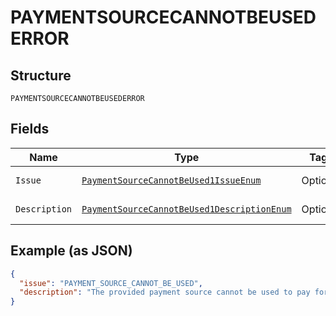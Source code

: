 
# PAYMENTSOURCECANNOTBEUSEDERROR

## Structure

`PAYMENTSOURCECANNOTBEUSEDERROR`

## Fields

| Name | Type | Tags | Description | Getter | Setter |
|  --- | --- | --- | --- | --- | --- |
| `Issue` | [`PaymentSourceCannotBeUsed1IssueEnum`](../../doc/models/payment-source-cannot-be-used-1-issue-enum.md) | Optional | - | PaymentSourceCannotBeUsed1IssueEnum getIssue() | setIssue(PaymentSourceCannotBeUsed1IssueEnum issue) |
| `Description` | [`PaymentSourceCannotBeUsed1DescriptionEnum`](../../doc/models/payment-source-cannot-be-used-1-description-enum.md) | Optional | - | PaymentSourceCannotBeUsed1DescriptionEnum getDescription() | setDescription(PaymentSourceCannotBeUsed1DescriptionEnum description) |

## Example (as JSON)

```json
{
  "issue": "PAYMENT_SOURCE_CANNOT_BE_USED",
  "description": "The provided payment source cannot be used to pay for the order. Please try again with a different payment source by creating a new order."
}
```

